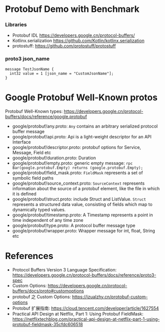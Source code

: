 Protobuf Demo with Benchmark
============================

### Libraries

* Protobuf IDL https://developers.google.cn/protocol-buffers/
* Kotlinx.serialization https://github.com/Kotlin/kotlinx.serialization
* protostuff: https://github.com/protostuff/protostuff

### proto3 json_name

```
message TestJsonName {
  int32 value = 1 [json_name = "CustomJsonName"];
}
```

# Google Protobuf Well-Known protos

Protobuf Well-Known types: https://developers.google.cn/protocol-buffers/docs/reference/google.protobuf

* google/protobuf/any.proto: `Any` contains an arbitrary serialized protocol buffer message
* google/protobuf/api.proto: Api is a light-weight descriptor for an API Interface
* google/protobuf/descriptor.proto: protobuf options for Service, Message, Field etc
* google/protobuf/duration.proto:  Duration
* google/protobuf/empty.proto: generic empty message: `rpc Bar(google.protobuf.Empty) returns (google.protobuf.Empty);`
* google/protobuf/field_mask.proto: `FieldMask` represents a set of symbolic field paths
* google/protobuf/source_context.proto: `SourceContext` represents information about the source of a protobuf element, like the file in which it is defined
* google/protobuf/struct.proto: include Struct and ListValue.  `Struct` represents a structured data value, consisting of fields which map to dynamically typed values.
* google/protobuf/timestamp.proto: A Timestamp represents a point in time independent of any time zone
* google/protobuf/type.proto: A protocol buffer message type
* google/protobuf/wrapper.proto: Wrapper message for int, float, String etc

# References

* Protocol Buffers Version 3 Language Specification: https://developers.google.cn/protocol-buffers/docs/reference/proto3-spec
* Custom Options: https://developers.google.cn/protocol-buffers/docs/proto#customoptions
* protobuf 之 Custom Options: https://izualzhy.cn/protobuf-custom-options
* Protobuf 扩展指南: https://cloud.tencent.com/developer/article/1627554
* Practical API Design at Netflix, Part 1: Using Protobuf FieldMask: https://netflixtechblog.com/practical-api-design-at-netflix-part-1-using-protobuf-fieldmask-35cfdc606518

